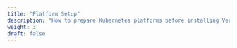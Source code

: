 ```yaml
---
title: "Platform Setup"
description: "How to prepare Kubernetes platforms before installing Verrazzano"
weight: 3
draft: false
---
```

